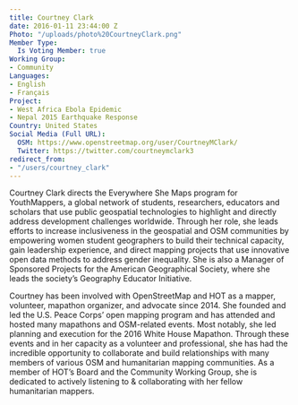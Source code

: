 ```yaml
---
title: Courtney Clark
date: 2016-01-11 23:44:00 Z
Photo: "/uploads/photo%20CourtneyClark.png"
Member Type:
  Is Voting Member: true
Working Group:
- Community
Languages:
- English
- Français
Project:
- West Africa Ebola Epidemic
- Nepal 2015 Earthquake Response
Country: United States
Social Media (Full URL):
  OSM: https://www.openstreetmap.org/user/CourtneyMClark/
  Twitter: https://twitter.com/courtneymclark3
redirect_from:
- "/users/courtney_clark"
---
```


Courtney Clark directs the Everywhere She Maps program for YouthMappers, a global network of students, researchers, educators and scholars that use public geospatial technologies to highlight and directly address development challenges worldwide. Through her role, she leads efforts to increase inclusiveness in the geospatial and OSM communities by empowering women student geographers to build their technical capacity, gain leadership experience, and direct mapping projects that use innovative open data methods to address gender inequality. She is also a Manager of Sponsored Projects for the American Geographical Society, where she leads the society’s Geography Educator Initiative. 

Courtney has been involved with OpenStreetMap and HOT as a mapper, volunteer, mapathon organizer, and advocate since 2014. She founded and led the U.S. Peace Corps’ open mapping program and has attended and hosted many mapathons and OSM-related events. Most notably, she led planning and execution for the 2016 White House Mapathon. Through these events and in her capacity as a volunteer and professional, she has had the incredible opportunity to collaborate and build relationships with many members of various OSM and humanitarian mapping communities. As a member of HOT’s Board and the Community Working Group, she is dedicated to actively listening to & collaborating with her fellow humanitarian mappers. 

